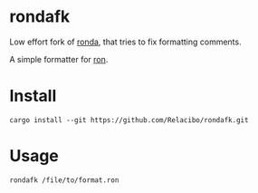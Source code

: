 # rondafk

Low effort fork of [ronda](https://github.com/ModProg/ronda), that tries to fix formatting comments.

A simple formatter for [ron](https://github.com/ron-rs/ron).

# Install

```console
cargo install --git https://github.com/Relacibo/rondafk.git
```

# Usage

```console
rondafk /file/to/format.ron
```
